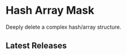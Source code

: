 # Hash Array Mask

Deeply delete a complex hash/array structure.

<h2>Latest Releases</h2>
<ul id="releases"></ul>
<div id="no-releases-message" style="display:none;">
  No releases found. <a href="https://github.com/DaneWeber/hash_array_mask/releases/new" target="_blank">Create a new Release</a>.
</div>
<script src="https://cdn.jsdelivr.net/npm/marked/marked.min.js"></script>
<script>
fetch('https://api.github.com/repos/DaneWeber/hash_array_mask/releases')
  .then(response => response.json())
  .then(data => {
    const ul = document.getElementById('releases');
    if (Array.isArray(data) && data.length > 0) {
      data.forEach(release => {
        const li = document.createElement('li');
        li.innerHTML = `<a href="${release.html_url}">${release.name}</a>:<div>${marked.parse(release.body || '')}</div>`;
        ul.appendChild(li);
      });
    } else {
      document.getElementById('no-releases-message').style.display = 'block';
    }
  });
</script>
